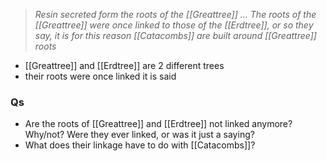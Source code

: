>_Resin secreted form the roots of the [[Greattree]]
>...
>The roots of the [[Greattree]] were once linked to those of the [[Erdtree]], or so they say, it is for this reason [[Catacombs]] are built around [[Greattree]] roots_

- [[Greattree]] and [[Erdtree]] are 2 different trees
- their roots were once linked it is said

### Qs
- Are the roots of [[Greattree]] and [[Erdtree]] not linked anymore? Why/not? Were they ever linked, or was it just a saying?
- What does their linkage have to do with [[Catacombs]]?